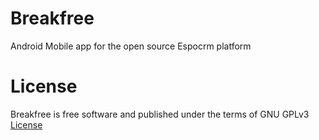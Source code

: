 # Breakfree
Android Mobile app for the open source Espocrm platform

# License
Breakfree is free software and published under the terms of GNU GPLv3 <a href="https://github.com/mlshekar/breakfree/blob/master/LICENSE">License</a>
